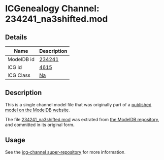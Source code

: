 # ICGenealogy Channel: 234241\_na3shifted.mod

## Details

Name | Description
---- | -----------
ModelDB id | [234241](http://senselab.med.yale.edu/ModelDB/ShowModel.cshtml?model=234241)
ICG id | [4615](http://icg.neurotheory.ox.ac.uk/channels/2/4615)
ICG Class | [Na](http://icg.neurotheory.ox.ac.uk/channels/2)

## Description

This is a single channel model file that was originally part of a [published model on the ModelDB website](http://senselab.med.yale.edu/mModelDB/ShowModel.cshtml?model=234241).

The file [234241\_na3shifted.mod](234241_na3shifted.mod) was extrated from [the ModelDB repository](http://senselab.med.yale.edu/ModelDB/ShowModel.cshtml?model=234241), and committed in its original form.

## Usage

See the [icg-channel super-repository](https://github.com/icgenealogy/icg-channels) for more information.